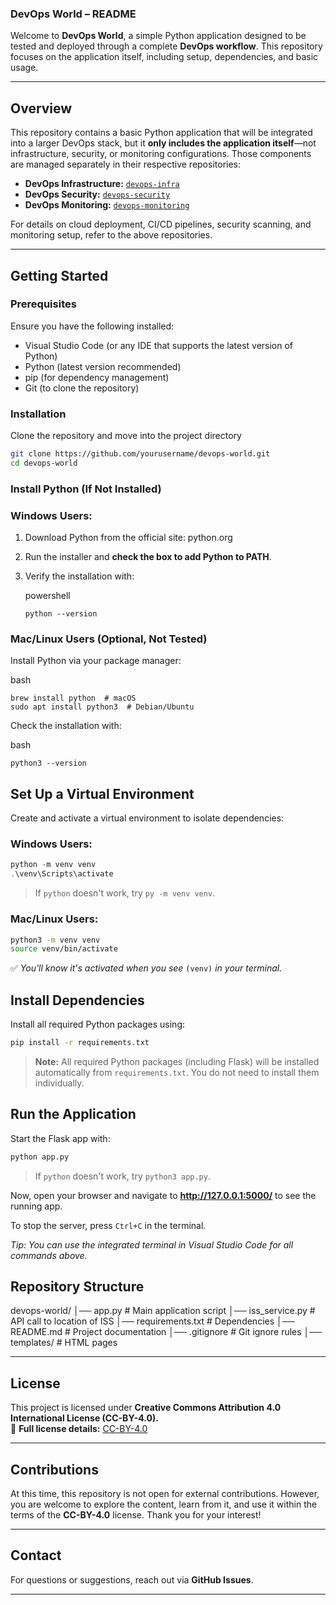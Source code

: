 ### **DevOps World – README**  

Welcome to **DevOps World**, a simple Python application designed to be tested and deployed through a complete **DevOps workflow**. This repository focuses on the application itself, including setup, dependencies, and basic usage.

---

## **Overview**  
This repository contains a basic Python application that will be integrated into a larger DevOps stack, but it **only includes the application itself**—not infrastructure, security, or monitoring configurations. Those components are managed separately in their respective repositories:

- **DevOps Infrastructure:** [`devops-infra`](https://github.com/ITByteEnthusiast/devops-infra/blob/main/README.md)  
- **DevOps Security:** [`devops-security`](https://github.com/ITByteEnthusiast/devops-security/blob/main/README.md)  
- **DevOps Monitoring:** [`devops-monitoring`](https://github.com/ITByteEnthusiast/devops-monitoring/blob/main/README.md)  

For details on cloud deployment, CI/CD pipelines, security scanning, and monitoring setup, refer to the above repositories.

---

## **Getting Started**  

### **Prerequisites**  
Ensure you have the following installed:  
- Visual Studio Code (or any IDE that supports the latest version of Python)
- Python (latest version recommended)
- pip (for dependency management)  
- Git (to clone the repository)  

### **Installation**  

Clone the repository and move into the project directory

```bash
git clone https://github.com/yourusername/devops-world.git
cd devops-world
```

### **Install Python (If Not Installed)**

### **Windows Users:**

1. Download Python from the official site: python.org
    
2. Run the installer and **check the box to add Python to PATH**.
    
3. Verify the installation with:
    
    powershell
    
    ```
    python --version
    ```
    
### **Mac/Linux Users (Optional, Not Tested)**

Install Python via your package manager:

bash

```
brew install python  # macOS
sudo apt install python3  # Debian/Ubuntu
```

Check the installation with:

bash

```
python3 --version
```
## **Set Up a Virtual Environment**

Create and activate a virtual environment to isolate dependencies:

### **Windows Users:**

```powershell
python -m venv venv
.\venv\Scripts\activate
```
> If `python` doesn't work, try `py -m venv venv`.

### **Mac/Linux Users:**

```bash
python3 -m venv venv
source venv/bin/activate
```

✅ _You'll know it's activated when you see_ `(venv)` _in your terminal._

## **Install Dependencies**

Install all required Python packages using:

```bash
pip install -r requirements.txt
```

> **Note:** All required Python packages (including Flask) will be installed automatically from `requirements.txt`. You do not need to install them individually.

## **Run the Application**

Start the Flask app with:

```bash
python app.py
```
> If `python` doesn't work, try `python3 app.py`.

Now, open your browser and navigate to **http://127.0.0.1:5000/** to see the running app.

To stop the server, press `Ctrl+C` in the terminal.

_Tip: You can use the integrated terminal in Visual Studio Code for all commands above._

## **Repository Structure**  
devops-world/
│── app.py             # Main application script
│── iss_service.py     # API call to location of ISS
│── requirements.txt   # Dependencies
│── README.md          # Project documentation
│── .gitignore         # Git ignore rules
│── templates/         # HTML pages

---

## **License**  
This project is licensed under **Creative Commons Attribution 4.0 International License (CC-BY-4.0).**  
🔗 **Full license details:** [CC-BY-4.0](https://creativecommons.org/licenses/by/4.0/)

---

## **Contributions**  
At this time, this repository is not open for external contributions. However, you are welcome to explore the content, learn from it, and use it within the terms of the **CC-BY-4.0** license. Thank you for your interest!

---

## **Contact**
For questions or suggestions, reach out via **GitHub Issues**.

---
